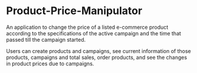 # Product-Price-Manipulator
An application to change the price of a listed e-commerce product according to the specifications of the active campaign and the time that passed till the campaign started.  
  
Users can create products and campaigns, see current information of those products, campaigns and total sales, order products, and see the changes in product prices due to campaigns.  
